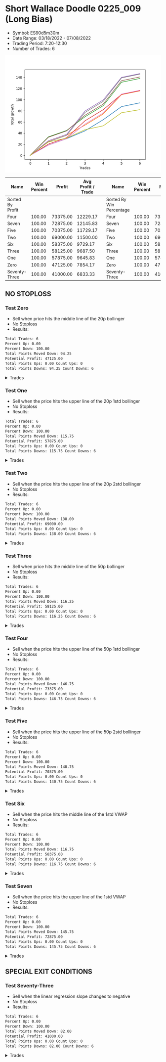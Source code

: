 # Short Wallace Doodle 0225_009 (Long Bias)
- Symbol: ES90d5m30m
- Date Range: 03/18/2022 - 07/08/2022
- Trading Period: 7:20-12:30
- Number of Trades: 6

![Plot](ShortWallaceDoodle0225_009ES90d5m30m(LongBias).png)

| Name | Win Percent | Profit | Avg Profit / Trade |     | Name | Win Percent | Profit | Avg Profit / Trade |
| ---- | ----------- | ------ | ------------------ | --- | ---- | ----------- | ------ | ------------------ |
| Sorted By <br> Profit | | | | | Sorted By <br> Win Percentage ||||
| Four | 100.00 | 73375.00 | 12229.17 |     | Four | 100.00 | 73375.00 | 12229.17 |
| Seven | 100.00 | 72875.00 | 12145.83 |     | Seven | 100.00 | 72875.00 | 12145.83 |
| Five | 100.00 | 70375.00 | 11729.17 |     | Five | 100.00 | 70375.00 | 11729.17 |
| Two | 100.00 | 69000.00 | 11500.00 |     | Two | 100.00 | 69000.00 | 11500.00 |
| Six | 100.00 | 58375.00 | 9729.17 |     | Six | 100.00 | 58375.00 | 9729.17 |
| Three | 100.00 | 58125.00 | 9687.50 |     | Three | 100.00 | 58125.00 | 9687.50 |
| One | 100.00 | 57875.00 | 9645.83 |     | One | 100.00 | 57875.00 | 9645.83 |
| Zero | 100.00 | 47125.00 | 7854.17 |     | Zero | 100.00 | 47125.00 | 7854.17 |
| Seventy-Three | 100.00 | 41000.00 | 6833.33 |     | Seventy-Three | 100.00 | 41000.00 | 6833.33 |

## NO STOPLOSS

### Test Zero
* Sell when price hits the middle line of the 20p bollinger
* No Stoploss
* Results:
```
Total Trades: 6
Percent Up: 0.00
Percent Down: 100.00
Total Points Moved Down: 94.25
Potential Profit: 47125.00
Total Points Ups: 0.00 Count Ups: 0
Total Points Downs: 94.25 Count Downs: 6
```

<details><summary>Trades</summary>

<code>In: 2022-04-06 11:05:00		Out: 2022-04-06 11:08:10		Total Position Time: 03:10		Total Move Down: 18.50		Total to Date: 18.50</code> <br />
<code>In: 2022-04-25 11:35:00		Out: 2022-04-25 12:05:55		Total Position Time: 30:55		Total Move Down: 11.50		Total to Date: 30.00</code> <br />
<code>In: 2022-05-04 11:05:00		Out: 2022-05-04 11:07:15		Total Position Time: 02:15		Total Move Down: 14.00		Total to Date: 44.00</code> <br />
<code>In: 2022-05-19 08:50:00		Out: 2022-05-19 09:20:55		Total Position Time: 30:55		Total Move Down: 20.00		Total to Date: 64.00</code> <br />
<code>In: 2022-05-19 12:05:00		Out: 2022-05-19 12:18:20		Total Position Time: 13:20		Total Move Down: 23.50		Total to Date: 87.50</code> <br />
<code>In: 2022-05-31 09:05:00		Out: 2022-05-31 09:35:55		Total Position Time: 30:55		Total Move Down: 6.75		Total to Date: 94.25</code> <br />


</details>

### Test One
* Sell when the price hits the upper line of the 20p 1std bollinger
* No Stoploss
* Results:
```
Total Trades: 6
Percent Up: 0.00
Percent Down: 100.00
Total Points Moved Down: 115.75
Potential Profit: 57875.00
Total Points Ups: 0.00 Count Ups: 0
Total Points Downs: 115.75 Count Downs: 6
```

<details><summary>Trades</summary>

<code>In: 2022-04-06 11:05:00		Out: 2022-04-06 11:09:45		Total Position Time: 04:45		Total Move Down: 24.75		Total to Date: 24.75</code> <br />
<code>In: 2022-04-25 11:35:00		Out: 2022-04-25 12:05:55		Total Position Time: 30:55		Total Move Down: 11.50		Total to Date: 36.25</code> <br />
<code>In: 2022-05-04 11:05:00		Out: 2022-05-04 11:07:20		Total Position Time: 02:20		Total Move Down: 18.00		Total to Date: 54.25</code> <br />
<code>In: 2022-05-19 08:50:00		Out: 2022-05-19 09:20:55		Total Position Time: 30:55		Total Move Down: 20.00		Total to Date: 74.25</code> <br />
<code>In: 2022-05-19 12:05:00		Out: 2022-05-19 12:24:50		Total Position Time: 19:50		Total Move Down: 34.75		Total to Date: 109.00</code> <br />
<code>In: 2022-05-31 09:05:00		Out: 2022-05-31 09:35:55		Total Position Time: 30:55		Total Move Down: 6.75		Total to Date: 115.75</code> <br />


</details>

### Test Two
* Sell when the price hits the upper line of the 20p 2std bollinger
* No Stoploss
* Results:
```
Total Trades: 6
Percent Up: 0.00
Percent Down: 100.00
Total Points Moved Down: 138.00
Potential Profit: 69000.00
Total Points Ups: 0.00 Count Ups: 0
Total Points Downs: 138.00 Count Downs: 6
```

<details><summary>Trades</summary>

<code>In: 2022-04-06 11:05:00		Out: 2022-04-06 11:15:15		Total Position Time: 10:15		Total Move Down: 33.25		Total to Date: 33.25</code> <br />
<code>In: 2022-04-25 11:35:00		Out: 2022-04-25 12:05:55		Total Position Time: 30:55		Total Move Down: 11.50		Total to Date: 44.75</code> <br />
<code>In: 2022-05-04 11:05:00		Out: 2022-05-04 11:07:40		Total Position Time: 02:40		Total Move Down: 24.50		Total to Date: 69.25</code> <br />
<code>In: 2022-05-19 08:50:00		Out: 2022-05-19 09:20:55		Total Position Time: 30:55		Total Move Down: 20.00		Total to Date: 89.25</code> <br />
<code>In: 2022-05-19 12:05:00		Out: 2022-05-19 12:35:55		Total Position Time: 30:55		Total Move Down: 42.00		Total to Date: 131.25</code> <br />
<code>In: 2022-05-31 09:05:00		Out: 2022-05-31 09:35:55		Total Position Time: 30:55		Total Move Down: 6.75		Total to Date: 138.00</code> <br />


</details>

### Test Three
* Sell when price hits the middle line of the 50p bollinger
* No Stoploss
* Results:
```
Total Trades: 6
Percent Up: 0.00
Percent Down: 100.00
Total Points Moved Down: 116.25
Potential Profit: 58125.00
Total Points Ups: 0.00 Count Ups: 0
Total Points Downs: 116.25 Count Downs: 6
```

<details><summary>Trades</summary>

<code>In: 2022-04-06 11:05:00		Out: 2022-04-06 11:08:35		Total Position Time: 03:35		Total Move Down: 20.25		Total to Date: 20.25</code> <br />
<code>In: 2022-04-25 11:35:00		Out: 2022-04-25 12:05:55		Total Position Time: 30:55		Total Move Down: 11.50		Total to Date: 31.75</code> <br />
<code>In: 2022-05-04 11:05:00		Out: 2022-05-04 11:20:50		Total Position Time: 15:50		Total Move Down: 30.25		Total to Date: 62.00</code> <br />
<code>In: 2022-05-19 08:50:00		Out: 2022-05-19 09:20:55		Total Position Time: 30:55		Total Move Down: 20.00		Total to Date: 82.00</code> <br />
<code>In: 2022-05-19 12:05:00		Out: 2022-05-19 12:21:15		Total Position Time: 16:15		Total Move Down: 27.50		Total to Date: 109.50</code> <br />
<code>In: 2022-05-31 09:05:00		Out: 2022-05-31 09:35:55		Total Position Time: 30:55		Total Move Down: 6.75		Total to Date: 116.25</code> <br />


</details>

### Test Four
* Sell when the price hits the upper line of the 50p 1std bollinger
* No Stoploss
* Results:
```
Total Trades: 6
Percent Up: 0.00
Percent Down: 100.00
Total Points Moved Down: 146.75
Potential Profit: 73375.00
Total Points Ups: 0.00 Count Ups: 0
Total Points Downs: 146.75 Count Downs: 6
```

<details><summary>Trades</summary>

<code>In: 2022-04-06 11:05:00		Out: 2022-04-06 11:11:20		Total Position Time: 06:20		Total Move Down: 26.25		Total to Date: 26.25</code> <br />
<code>In: 2022-04-25 11:35:00		Out: 2022-04-25 12:05:55		Total Position Time: 30:55		Total Move Down: 11.50		Total to Date: 37.75</code> <br />
<code>In: 2022-05-04 11:05:00		Out: 2022-05-04 11:34:10		Total Position Time: 29:10		Total Move Down: 41.75		Total to Date: 79.50</code> <br />
<code>In: 2022-05-19 08:50:00		Out: 2022-05-19 09:20:55		Total Position Time: 30:55		Total Move Down: 20.00		Total to Date: 99.50</code> <br />
<code>In: 2022-05-19 12:05:00		Out: 2022-05-19 12:30:05		Total Position Time: 25:05		Total Move Down: 40.50		Total to Date: 140.00</code> <br />
<code>In: 2022-05-31 09:05:00		Out: 2022-05-31 09:35:55		Total Position Time: 30:55		Total Move Down: 6.75		Total to Date: 146.75</code> <br />


</details>

### Test Five
* Sell when the price hits the upper line of the 50p 2std bollinger
* No Stoploss
* Results:
```
Total Trades: 6
Percent Up: 0.00
Percent Down: 100.00
Total Points Moved Down: 140.75
Potential Profit: 70375.00
Total Points Ups: 0.00 Count Ups: 0
Total Points Downs: 140.75 Count Downs: 6
```

<details><summary>Trades</summary>

<code>In: 2022-04-06 11:05:00		Out: 2022-04-06 11:15:05		Total Position Time: 10:05		Total Move Down: 32.50		Total to Date: 32.50</code> <br />
<code>In: 2022-04-25 11:35:00		Out: 2022-04-25 12:05:55		Total Position Time: 30:55		Total Move Down: 11.50		Total to Date: 44.00</code> <br />
<code>In: 2022-05-04 11:05:00		Out: 2022-05-04 11:35:55		Total Position Time: 30:55		Total Move Down: 28.00		Total to Date: 72.00</code> <br />
<code>In: 2022-05-19 08:50:00		Out: 2022-05-19 09:20:55		Total Position Time: 30:55		Total Move Down: 20.00		Total to Date: 92.00</code> <br />
<code>In: 2022-05-19 12:05:00		Out: 2022-05-19 12:35:55		Total Position Time: 30:55		Total Move Down: 42.00		Total to Date: 134.00</code> <br />
<code>In: 2022-05-31 09:05:00		Out: 2022-05-31 09:35:55		Total Position Time: 30:55		Total Move Down: 6.75		Total to Date: 140.75</code> <br />


</details>

### Test Six
* Sell when the price hits the middle line of the 1std VWAP
* No Stoploss
* Results:
```
Total Trades: 6
Percent Up: 0.00
Percent Down: 100.00
Total Points Moved Down: 116.75
Potential Profit: 58375.00
Total Points Ups: 0.00 Count Ups: 0
Total Points Downs: 116.75 Count Downs: 6
```

<details><summary>Trades</summary>

<code>In: 2022-04-06 11:05:00		Out: 2022-04-06 11:08:10		Total Position Time: 03:10		Total Move Down: 18.50		Total to Date: 18.50</code> <br />
<code>In: 2022-04-25 11:35:00		Out: 2022-04-25 12:05:55		Total Position Time: 30:55		Total Move Down: 11.50		Total to Date: 30.00</code> <br />
<code>In: 2022-05-04 11:05:00		Out: 2022-05-04 11:20:20		Total Position Time: 15:20		Total Move Down: 26.00		Total to Date: 56.00</code> <br />
<code>In: 2022-05-19 08:50:00		Out: 2022-05-19 09:20:55		Total Position Time: 30:55		Total Move Down: 20.00		Total to Date: 76.00</code> <br />
<code>In: 2022-05-19 12:05:00		Out: 2022-05-19 12:24:45		Total Position Time: 19:45		Total Move Down: 34.00		Total to Date: 110.00</code> <br />
<code>In: 2022-05-31 09:05:00		Out: 2022-05-31 09:35:55		Total Position Time: 30:55		Total Move Down: 6.75		Total to Date: 116.75</code> <br />


</details>

### Test Seven
* Sell when the price hits the upper line of the 1std VWAP
* No Stoploss
* Results:
```
Total Trades: 6
Percent Up: 0.00
Percent Down: 100.00
Total Points Moved Down: 145.75
Potential Profit: 72875.00
Total Points Ups: 0.00 Count Ups: 0
Total Points Downs: 145.75 Count Downs: 6
```

<details><summary>Trades</summary>

<code>In: 2022-04-06 11:05:00		Out: 2022-04-06 11:09:40		Total Position Time: 04:40		Total Move Down: 24.50		Total to Date: 24.50</code> <br />
<code>In: 2022-04-25 11:35:00		Out: 2022-04-25 12:05:55		Total Position Time: 30:55		Total Move Down: 11.50		Total to Date: 36.00</code> <br />
<code>In: 2022-05-04 11:05:00		Out: 2022-05-04 11:34:05		Total Position Time: 29:05		Total Move Down: 41.00		Total to Date: 77.00</code> <br />
<code>In: 2022-05-19 08:50:00		Out: 2022-05-19 09:20:55		Total Position Time: 30:55		Total Move Down: 20.00		Total to Date: 97.00</code> <br />
<code>In: 2022-05-19 12:05:00		Out: 2022-05-19 12:35:55		Total Position Time: 30:55		Total Move Down: 42.00		Total to Date: 139.00</code> <br />
<code>In: 2022-05-31 09:05:00		Out: 2022-05-31 09:35:55		Total Position Time: 30:55		Total Move Down: 6.75		Total to Date: 145.75</code> <br />


</details>

## SPECIAL EXIT CONDITIONS 

### Test Seventy-Three
* Sell when the linear regression slope changes to negative
* No Stoploss
* Results:
```
Total Trades: 6
Percent Up: 0.00
Percent Down: 100.00
Total Points Moved Down: 82.00
Potential Profit: 41000.00
Total Points Ups: 0.00 Count Ups: 0
Total Points Downs: 82.00 Count Downs: 6
```

<details><summary>Trades</summary>

<code>In: 2022-04-06 11:05:00		Out: 2022-04-06 11:12:05		Total Position Time: 07:05		Total Move Down: 24.00		Total to Date: 24.00</code> <br />
<code>In: 2022-04-25 11:35:00		Out: 2022-04-25 11:45:05		Total Position Time: 10:05		Total Move Down: 7.00		Total to Date: 31.00</code> <br />
<code>In: 2022-05-04 11:05:00		Out: 2022-05-04 11:11:05		Total Position Time: 06:05		Total Move Down: 15.00		Total to Date: 46.00</code> <br />
<code>In: 2022-05-19 08:50:00		Out: 2022-05-19 09:09:05		Total Position Time: 19:05		Total Move Down: 7.00		Total to Date: 53.00</code> <br />
<code>In: 2022-05-19 12:05:00		Out: 2022-05-19 12:20:05		Total Position Time: 15:05		Total Move Down: 23.50		Total to Date: 76.50</code> <br />
<code>In: 2022-05-31 09:05:00		Out: 2022-05-31 09:11:05		Total Position Time: 06:05		Total Move Down: 5.50		Total to Date: 82.00</code> <br />


</details>